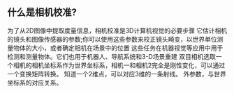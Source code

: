 ## 什么是相机校准?
为了从2D图像中提取度量信息，相机校准是3D计算机视觉的必要步骤
它估计相机的镜头和图像传感器的参数;你可以使用这些参数来校正镜头畸变，以世界单位测量物体的大小，或者确定相机在场景中的位置
这些任务在机器视觉等应用中用于检测和测量物体。它们也用于机器人、导航系统和3-D场景重建
双目相机选取一个相机的相机坐标系作为世界坐标系，相机一和相机2完全是刚性变化，可以通过一个变换矩阵转换。
知道一个2维点，可以对应3维的一条射线。
外参数，与世界坐标系的对应关系。
